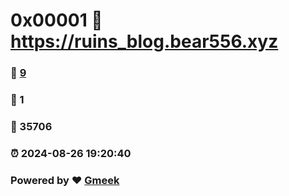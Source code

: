 # 0x00001 :link: https://ruins_blog.bear556.xyz 
### :page_facing_up: [9](https://ruins_blog.bear556.xyz/tag.html) 
### :speech_balloon: 1 
### :hibiscus: 35706 
### :alarm_clock: 2024-08-26 19:20:40 
### Powered by :heart: [Gmeek](https://github.com/Meekdai/Gmeek)
